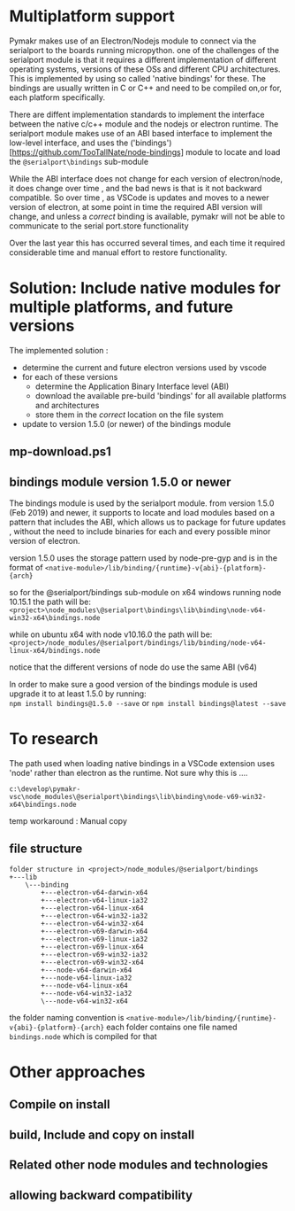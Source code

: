 # Multiplatform support 

Pymakr makes use of an Electron/Nodejs module to connect via the serialport to the boards running micropython.
one of the challenges of the serialport module is that it requires a different implementation of different operating systems, versions of these OSs and different CPU architectures. 
This is implemented by using so called 'native bindings' for these. The bindings are usually written in C or C++ and need to be compiled on,or for, each platform specifically.

There are diffent implementation standards to implement the interface between the native c/c++ module and the nodejs or electron runtime. 
The serialport module makes use of an ABI based interface to implement the low-level interface, and uses the ('bindings')[https://github.com/TooTallNate/node-bindings]  module to locate and load the `@serialport\bindings` sub-module  

While the ABI interface does not change for each version of electron/node, it does change over time , and the bad news is that is it not backward compatible.
So over time , as VSCode is updates and moves to a newer version of electron, at some point in time the required ABI version will change, and unless a *correct* binding is available, pymakr will not be able to communicate to the serial port.store functionality

Over the last year this has occurred several times, and each time it required considerable time and manual effort to restore functionality.

# Solution: Include native modules for multiple platforms, and future versions 

The implemented solution :

- determine the current and future electron versions used by vscode
- for each of these versions
    - determine the Application Binary Interface level (ABI) 
    - download the available pre-build 'bindings' for all available platforms and architectures
    - store them in the *correct* location on the file system     
- update to version 1.5.0 (or newer) of the bindings module 

## mp-download.ps1
## bindings module version 1.5.0 or newer 

The  bindings module is used by the serialport module. from version 1.5.0 (Feb 2019) and newer, it supports  to locate and load modules based on a pattern that includes the ABI, which allows us to package for future updates , without the need to include binaries for each and every possible minor version of electron. 

version 1.5.0 uses the storage pattern used by node-pre-gyp and is in the format of 
    `<native-module>/lib/binding/{runtime}-v{abi}-{platform}-{arch}`

so for the @serialport/bindings sub-module on x64 windows running node 10.15.1 the path will be:  
    `<project>\node_modules\@serialport\bindings\lib\binding\node-v64-win32-x64\bindings.node` 

while on ubuntu x64 with node v10.16.0 the path will be:   
    `<project>/node_modules/@serialport/bindings/lib/binding/node-v64-linux-x64/bindings.node`

notice that the different versions of node do use the same ABI (v64)

In order to make sure a good version of the bindings module is used upgrade it to at least 1.5.0 by running:  
`npm install bindings@1.5.0 --save` or `npm install bindings@latest --save`

# To research 
The path used when loading native bindings in a VSCode extension uses 'node' rather than electron as the runtime.
Not sure why this is ....

`c:\develop\pymakr-vsc\node_modules\@serialport\bindings\lib\binding\node-v69-win32-x64\bindings.node`

temp workaround : Manual copy 


## file structure

```
folder structure in <project>/node_modules/@serialport/bindings
+---lib
    \---binding
        +---electron-v64-darwin-x64
        +---electron-v64-linux-ia32
        +---electron-v64-linux-x64
        +---electron-v64-win32-ia32
        +---electron-v64-win32-x64
        +---electron-v69-darwin-x64
        +---electron-v69-linux-ia32
        +---electron-v69-linux-x64
        +---electron-v69-win32-ia32
        +---electron-v69-win32-x64
        +---node-v64-darwin-x64
        +---node-v64-linux-ia32
        +---node-v64-linux-x64
        +---node-v64-win32-ia32
        \---node-v64-win32-x64
``` 
the folder naming convention is `<native-module>/lib/binding/{runtime}-v{abi}-{platform}-{arch}`
each folder contains one file named `bindings.node` which is compiled for that 

# Other approaches 

## Compile on install 


## build, Include and copy on install 

## Related other node modules and technologies 

## allowing backward compatibility 





